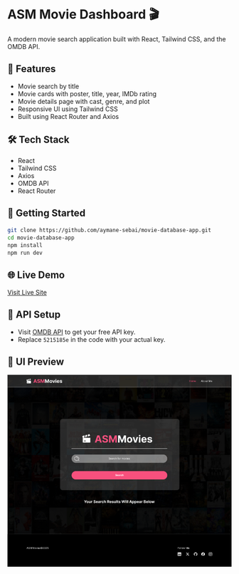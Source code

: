 # ASM Movie Dashboard 🎬

A modern movie search application built with React, Tailwind CSS, and the OMDB API.

## 🚀 Features
- Movie search by title
- Movie cards with poster, title, year, IMDb rating
- Movie details page with cast, genre, and plot
- Responsive UI using Tailwind CSS
- Built using React Router and Axios

## 🛠 Tech Stack
- React
- Tailwind CSS
- Axios
- OMDB API
- React Router

## 🧪 Getting Started
```bash
git clone https://github.com/aymane-sebai/movie-database-app.git
cd movie-database-app
npm install
npm run dev
```

## 🌐 Live Demo
[Visit Live Site](https://yourdeploymenturl.vercel.app)

## 🔑 API Setup
- Visit [OMDB API](https://www.omdbapi.com/apikey.aspx) to get your free API key.
- Replace `5215185e` in the code with your actual key.

## 🎨 UI Preview
![Screenshot - Home Page](https://github.com/aymane-sebai/movie-database-app/blob/246b12cacdc03663382bbccc125655bdb680d95c/Screenshot%20Home.png)


